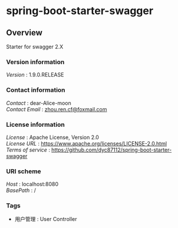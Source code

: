 # spring-boot-starter-swagger


<a name="overview"></a>
## Overview
Starter for swagger 2.X


### Version information
*Version* : 1.9.0.RELEASE


### Contact information
*Contact* : dear-Alice-moon  
*Contact Email* : zhou.ren.cf@foxmail.com


### License information
*License* : Apache License, Version 2.0  
*License URL* : https://www.apache.org/licenses/LICENSE-2.0.html  
*Terms of service* : https://github.com/dyc87112/spring-boot-starter-swagger


### URI scheme
*Host* : localhost:8080  
*BasePath* : /


### Tags

* 用户管理 : User Controller



